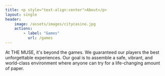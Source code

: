 ```yaml
---
title: <p style="text-align:center">About</p>
layout: single
header:
    image: /assets/images/citycasino.jpg 
    actions: 
        - label: "Games"
          url: /games   
---
```



At THE MUSE, it's beyond the games. We guaranteed our players the best unforgettable experiences. Our goal is to assemble a safe, vibrant, and world-class environment where anyone can try for a life-changing amount of paper. 